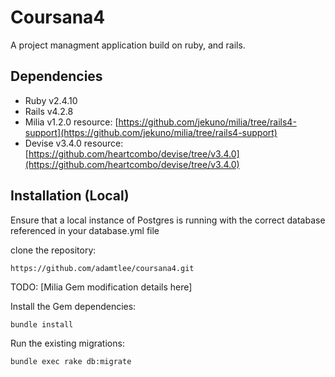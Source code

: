 # Coursana4

A project managment application build on ruby, and rails. 

## Dependencies
- Ruby v2.4.10
- Rails v4.2.8
- Milia v1.2.0 resource: [https://github.com/jekuno/milia/tree/rails4-support](https://github.com/jekuno/milia/tree/rails4-support)
- Devise v3.4.0 resource: [https://github.com/heartcombo/devise/tree/v3.4.0](https://github.com/heartcombo/devise/tree/v3.4.0)

## Installation (Local)

Ensure that a local instance of Postgres is running with the correct database referenced in your database.yml file<br/>

clone the repository: 

```
https://github.com/adamtlee/coursana4.git
```

TODO: [Milia Gem modification details here] 

Install the Gem dependencies: 

```
bundle install
```

Run the existing migrations: 

```
bundle exec rake db:migrate
```

